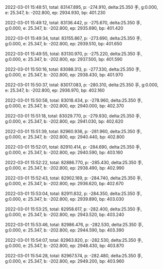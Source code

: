 2022-03-01 15:48:51, total: 83147.895, p: -274.910, delta:25.350 手, g:0.000, e: 25.347, b: -202.800, ep: 2934.930, bp: 401.230

2022-03-01 15:49:12, total: 83136.442, p: -275.670, delta:25.350 手, g:0.000, e: 25.347, b: -202.800, ep: 2935.690, bp: 401.420

2022-03-01 15:49:34, total: 83155.867, p: -273.690, delta:25.350 手, g:0.000, e: 25.347, b: -202.800, ep: 2939.510, bp: 401.650

2022-03-01 15:49:55, total: 83130.970, p: -275.220, delta:25.350 手, g:0.000, e: 25.347, b: -202.800, ep: 2937.500, bp: 401.590

2022-03-01 15:50:16, total: 83088.313, p: -277.330, delta:25.350 手, g:0.000, e: 25.347, b: -202.800, ep: 2938.430, bp: 401.970

2022-03-01 15:50:37, total: 83017.083, p: -280.310, delta:25.350 手, g:0.000, e: 25.347, b: -202.800, ep: 2936.970, bp: 402.160

2022-03-01 15:50:58, total: 83018.434, p: -278.960, delta:25.350 手, g:0.000, e: 25.347, b: -202.800, ep: 2940.000, bp: 402.370

2022-03-01 15:51:18, total: 83029.770, p: -279.930, delta:25.350 手, g:0.000, e: 25.347, b: -202.800, ep: 2941.030, bp: 402.620

2022-03-01 15:51:39, total: 82960.936, p: -281.960, delta:25.350 手, g:0.000, e: 25.347, b: -202.800, ep: 2940.440, bp: 402.800

2022-03-01 15:52:01, total: 82910.414, p: -284.690, delta:25.350 手, g:0.000, e: 25.347, b: -202.800, ep: 2940.590, bp: 403.160

2022-03-01 15:52:22, total: 82886.770, p: -285.430, delta:25.350 手, g:0.000, e: 25.347, b: -202.800, ep: 2938.490, bp: 402.990

2022-03-01 15:52:43, total: 82902.169, p: -284.740, delta:25.350 手, g:0.000, e: 25.347, b: -202.800, ep: 2936.620, bp: 402.670

2022-03-01 15:53:04, total: 82911.832, p: -284.350, delta:25.350 手, g:0.000, e: 25.347, b: -202.800, ep: 2939.890, bp: 403.030

2022-03-01 15:53:25, total: 82958.617, p: -282.400, delta:25.350 手, g:0.000, e: 25.347, b: -202.800, ep: 2943.520, bp: 403.240

2022-03-01 15:53:46, total: 82986.476, p: -282.530, delta:25.350 手, g:0.000, e: 25.347, b: -202.800, ep: 2944.590, bp: 403.390

2022-03-01 15:54:07, total: 82963.820, p: -282.530, delta:25.350 手, g:0.000, e: 25.347, b: -202.800, ep: 2948.430, bp: 403.870

2022-03-01 15:54:28, total: 82967.574, p: -282.480, delta:25.350 手, g:0.000, e: 25.347, b: -202.800, ep: 2949.200, bp: 403.960